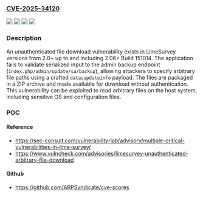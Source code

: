 ### [CVE-2025-34120](https://cve.mitre.org/cgi-bin/cvename.cgi?name=CVE-2025-34120)
![](https://img.shields.io/static/v1?label=Product&message=LimeSurvey&color=blue)
![](https://img.shields.io/static/v1?label=Version&message=2.0%2B%20&color=brightgreen)
![](https://img.shields.io/static/v1?label=Vulnerability&message=CWE-22%20Improper%20Limitation%20of%20a%20Pathname%20to%20a%20Restricted%20Directory%20('Path%20Traversal')&color=brightgreen)
![](https://img.shields.io/static/v1?label=Vulnerability&message=CWE-306%20Missing%20Authentication%20for%20Critical%20Function&color=brightgreen)

### Description

An unauthenticated file download vulnerability exists in LimeSurvey versions from 2.0+ up to and including 2.06+ Build 151014. The application fails to validate serialized input to the admin backup endpoint (`index.php/admin/update/sa/backup`), allowing attackers to specify arbitrary file paths using a crafted `datasupdateinfo` payload. The files are packaged in a ZIP archive and made available for download without authentication. This vulnerability can be exploited to read arbitrary files on the host system, including sensitive OS and configuration files.

### POC

#### Reference
- https://sec-consult.com/vulnerability-lab/advisory/multiple-critical-vulnerabilities-in-lime-survey/
- https://www.vulncheck.com/advisories/limesurvey-unauthenticated-arbitrary-file-download

#### Github
- https://github.com/ARPSyndicate/cve-scores

